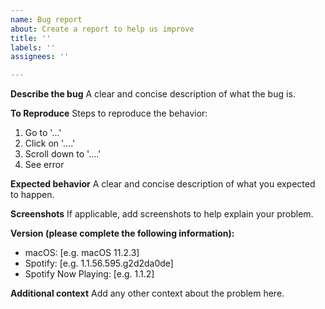 ```yaml
---
name: Bug report
about: Create a report to help us improve
title: ''
labels: ''
assignees: ''

---
```


**Describe the bug**
A clear and concise description of what the bug is.

**To Reproduce**
Steps to reproduce the behavior:
1. Go to '...'
2. Click on '....'
3. Scroll down to '....'
4. See error

**Expected behavior**
A clear and concise description of what you expected to happen.

**Screenshots**
If applicable, add screenshots to help explain your problem.

**Version (please complete the following information):**
 - macOS: [e.g. macOS 11.2.3]
 - Spotify: [e.g. 1.1.56.595.g2d2da0de]
 - Spotify Now Playing: [e.g. 1.1.2]

**Additional context**
Add any other context about the problem here.
